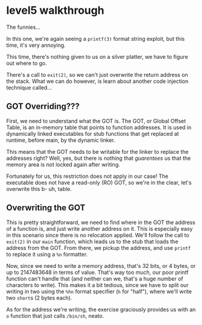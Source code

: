 # level5 walkthrough

The funnies...

In this one, we're again seeing a `printf(3)` format string exploit, but this time, it's very annoying.

This time, there's nothing given to us on a silver platter, we have to figure out where to go.

There's a call to `exit(2)`, so we can't just overwrite the return address on the stack. What we can do however, is learn about another code injection technique called...

## GOT Overriding???

First, we need to understand what the GOT is. The GOT, or Global Offset Table, is an in-memory table that points to function addresses. It is used in dynamically linked executables for stub functions that get replaced at runtime, before main, by the dynamic linker.

This means that the GOT needs to be writable for the linker to replace the addresses right? Well, yes, but there is nothing that *guarentees* us that the memory area is not locked again after writing.

Fortunately for us, this restriction does not apply in our case! The executable does not have a read-only (RO) GOT, so we're in the clear, let's overwrite this b- uh, table.

## Overwriting the GOT

This is pretty straightforward, we need to find where in the GOT the address of a function is, and just write another address on it. This is especially easy in this scenario since there is no relocation applied. We'll follow the call to `exit(2)` in our `main` function, which leads us to the stub that loads the address from the GOT. From there, we pickup the address, and use `printf` to replace it using a `%n` formatter.

Now, since we need to write a memory address, that's 32 bits, or 4 bytes, or up to 2147483648 in terms of value. That's way too much, our poor printf function can't handle that (and neither can we, that's a huge number of characters to write). This makes it a bit tedious, since we have to split our writing in two using the `%hn` format specifier (`h` for "half"), where we'll write two `short`s (2 bytes each).

As for the address we're writing, the exercise graciously provides us with an `o` function that just calls `/bin/sh`, neato.
